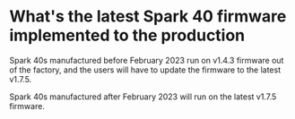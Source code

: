 # What's the latest Spark 40 firmware implemented to the production
Spark 40s manufactured before February 2023 run on v1.4.3 firmware out of the factory, and the users will have to update the firmware to the latest v1.7.5.

Spark 40s manufactured after February 2023 will run on the latest v1.7.5 firmware.
